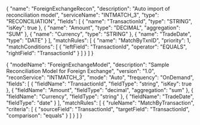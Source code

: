 {
  "name": "ForeignExchangeRecon",
  "description": "Auto import of reconciliation model",
  "serviceName": "INTMATCH_3",
  "type": "RECONCILIATION",
  "fields": [
    {
      "name": "TransactionId",
      "type": "STRING",
      "isKey": true
    },
    {
      "name": "Amount",
      "type": "DECIMAL",
      "aggregation": "SUM"
    },
    {
      "name": "Currency",
      "type": "STRING"
    },
    {
      "name": "TradeDate",
      "type": "DATE"
    }
  ],
  "matchRules": [
    {
      "name": "MatchByTxnID",
      "priority": 1,
      "matchConditions": [
        {
          "leftField": "TransactionId",
          "operator": "EQUALS",
          "rightField": "TransactionId"
        }
      ]
    }
  ]
}







{
  "modelName": "ForeignExchangeModel",
  "description": "Sample Reconciliation Model for Foreign Exchange",
  "version": "1.0",
  "reconService": "INTMATCH_3",
  "mode": "Auto",
  "frequency": "OnDemand",
  "fields": [
    {
      "fieldName": "TransactionId",
      "fieldType": "string",
      "isKey": true
    },
    {
      "fieldName": "Amount",
      "fieldType": "decimal",
      "aggregation": "sum"
    },
    {
      "fieldName": "Currency",
      "fieldType": "string"
    },
    {
      "fieldName": "TradeDate",
      "fieldType": "date"
    }
  ],
  "matchRules": [
    {
      "ruleName": "MatchByTransaction",
      "criteria": [
        {
          "sourceField": "TransactionId",
          "targetField": "TransactionId",
          "comparison": "equals"
        }
      ]
    }
  ]
}
